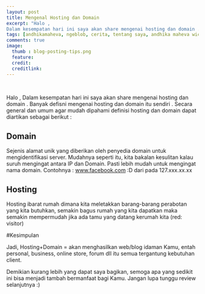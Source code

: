 ```yaml
---
layout: post
title: Mengenal Hosting dan Domain
excerpt: "Halo ,
Dalam kesempatan hari ini saya akan share mengenai hosting dan domain . Banyak defisni mengenai hosting dan domain itu sendiri . Secara general dan umum agar mudah dipahami definisi hosting dan domain dapat diartikan sebagai berikut"
tags: [andhikamaheva, ngeblob, cerita, tentang saya, andhika maheva wicaksono, programmer indonesia]
comments: true
image:
  thumb : blog-posting-tips.png
  feature:
  credit:
  creditlink:
---
```

<br>


Halo ,
Dalam kesempatan hari ini saya akan share mengenai hosting dan domain . Banyak defisni mengenai hosting dan domain itu sendiri . Secara general dan umum agar mudah dipahami definisi hosting dan domain dapat diartikan sebagai berikut :

## Domain

Sejenis alamat unik yang diberikan oleh penyedia domain untuk mengidentifikasi server. Mudahnya seperti itu, kita bakalan kesulitan kalau suruh mengingat antara IP dan Domain. Pasti lebih mudah untuk mengingat nama domain. Contohnya : www.facebook.com :D dari pada 127.xxx.xx.xx

## Hosting

Hosting ibarat rumah dimana kita meletakkan barang-barang perabotan yang kita butuhkan, semakin bagus rumah yang kita dapatkan maka semakin mempermudah jika ada tamu yang datang kerumah kita (red: visitor)

#Kesimpulan

Jadi, Hosting+Domain = akan menghasilkan web/blog idaman Kamu, entah personal, business, online store, forum dll itu semua tergantung kebutuhan client.

Demikian kurang lebih yang dapat saya bagikan, semoga apa yang sedikit ini bisa menjadi tambah bermanfaat bagi Kamu. Jangan lupa tunggu review selanjutnya :)
